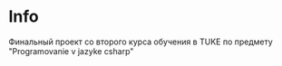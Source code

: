 
# Info

Финальный проект со второго курса обучения в TUKE по предмету "Programovanie v jazyke csharp"
